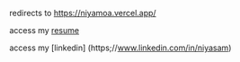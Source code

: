 redirects to https://niyamoa.vercel.app/

access my [resume](mniyasresume.pdf)

access my [linkedin] (https;//www.linkedin.com/in/niyasam)
